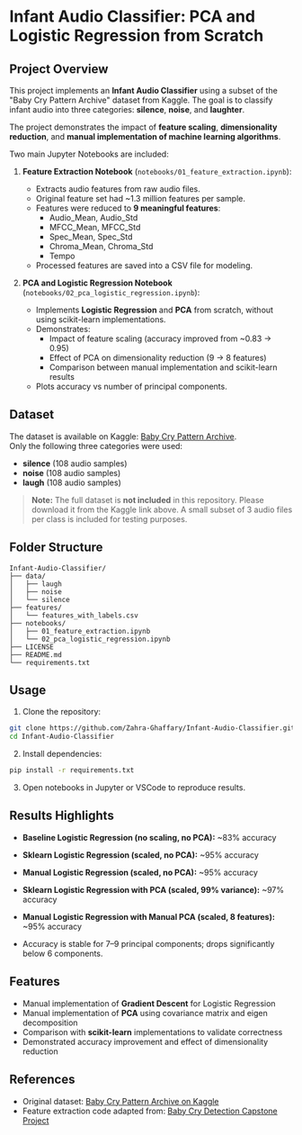 # Infant Audio Classifier: PCA and Logistic Regression from Scratch

## Project Overview
This project implements an **Infant Audio Classifier** using a subset of the "Baby Cry Pattern Archive" dataset from Kaggle. The goal is to classify infant audio into three categories: **silence**, **noise**, and **laughter**.

The project demonstrates the impact of **feature scaling**, **dimensionality reduction**, and **manual implementation of machine learning algorithms**. 

Two main Jupyter Notebooks are included:

1. **Feature Extraction Notebook** (`notebooks/01_feature_extraction.ipynb`):  
   - Extracts audio features from raw audio files.  
   - Original feature set had ~1.3 million features per sample.  
   - Features were reduced to **9 meaningful features**:
     - Audio_Mean, Audio_Std  
     - MFCC_Mean, MFCC_Std  
     - Spec_Mean, Spec_Std  
     - Chroma_Mean, Chroma_Std  
     - Tempo  
   - Processed features are saved into a CSV file for modeling.

2. **PCA and Logistic Regression Notebook** (`notebooks/02_pca_logistic_regression.ipynb`):  
   - Implements **Logistic Regression** and **PCA** from scratch, without using scikit-learn implementations.  
   - Demonstrates:
     - Impact of feature scaling (accuracy improved from ~0.83 → 0.95)
     - Effect of PCA on dimensionality reduction (9 → 8 features)
     - Comparison between manual implementation and scikit-learn results
   - Plots accuracy vs number of principal components.

## Dataset
The dataset is available on Kaggle: [Baby Cry Pattern Archive](https://www.kaggle.com/datasets/mennaahmed23/baby-cry/data).  
Only the following three categories were used:

- **silence** (108 audio samples)  
- **noise** (108 audio samples)  
- **laugh** (108 audio samples)  

> **Note:** The full dataset is **not included** in this repository. Please download it from the Kaggle link above. A small subset of 3 audio files per class is included for testing purposes.

## Folder Structure
```
Infant-Audio-Classifier/
├── data/
│   ├── laugh
│   ├── noise
│   └── silence
├── features/
│   └── features_with_labels.csv
├── notebooks/
│   ├── 01_feature_extraction.ipynb
│   └── 02_pca_logistic_regression.ipynb
├── LICENSE
├── README.md
└── requirements.txt
````

## Usage
1. Clone the repository:
```bash
git clone https://github.com/Zahra-Ghaffary/Infant-Audio-Classifier.git
cd Infant-Audio-Classifier
````

2. Install dependencies:

```bash
pip install -r requirements.txt
```

3. Open notebooks in Jupyter or VSCode to reproduce results.

## Results Highlights

* **Baseline Logistic Regression (no scaling, no PCA):** ~83% accuracy

* **Sklearn Logistic Regression (scaled, no PCA):** ~95% accuracy

* **Manual Logistic Regression (scaled, no PCA):** ~95% accuracy

* **Sklearn Logistic Regression with PCA (scaled, 99% variance):** ~97% accuracy

* **Manual Logistic Regression with Manual PCA (scaled, 8 features):** ~95% accuracy

* Accuracy is stable for 7–9 principal components; drops significantly below 6 components.

## Features

* Manual implementation of **Gradient Descent** for Logistic Regression
* Manual implementation of **PCA** using covariance matrix and eigen decomposition
* Comparison with **scikit-learn** implementations to validate correctness
* Demonstrated accuracy improvement and effect of dimensionality reduction

## References

* Original dataset: [Baby Cry Pattern Archive on Kaggle](https://www.kaggle.com/datasets/mennaahmed23/baby-cry/data)
* Feature extraction code adapted from: [Baby Cry Detection Capstone Project](https://github.com/raviatkumar/Baby-Cry-Detection-Audio-data/tree/main)
